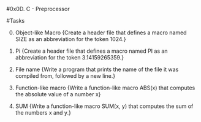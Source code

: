#0x0D. C - Preprocessor

#Tasks

0. Object-like Macro
{Create a header file that defines a macro named SIZE as an abbreviation for the token 1024.}

1. Pi
{Create a header file that defines a macro named PI as an abbreviation for the token 3.14159265359.}

2. File name
{Write a program that prints the name of the file it was compiled from, followed by a new line.}

3. Function-like macro
{Write a function-like macro ABS(x) that computes the absolute value of a number x}

4. SUM
{Write a function-like macro SUM(x, y) that computes the sum of the numbers x and y.}
